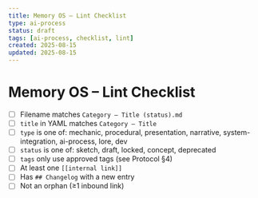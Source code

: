 ```yaml
---
title: Memory OS – Lint Checklist
type: ai-process
status: draft
tags: [ai-process, checklist, lint]
created: 2025-08-15
updated: 2025-08-15
---
```


# Memory OS – Lint Checklist

- [ ] Filename matches `Category – Title (status).md`
- [ ] `title` in YAML matches `Category – Title`
- [ ] `type` is one of: mechanic, procedural, presentation, narrative, system-integration, ai-process, lore, dev
- [ ] `status` is one of: sketch, draft, locked, concept, deprecated
- [ ] `tags` only use approved tags (see Protocol §4)
- [ ] At least one `[[internal link]]`
- [ ] Has `## Changelog` with a new entry
- [ ] Not an orphan (≥1 inbound link)
